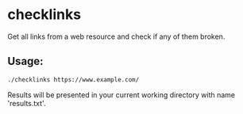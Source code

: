 # checklinks

Get all links from a web resource and check if any of them broken.

## Usage:
```bash
./checklinks https://www.example.com/
```

Results will be presented in your current working directory with name 'results.txt'.